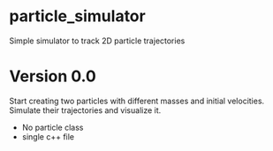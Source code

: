 # particle_simulator

Simple simulator to track 2D particle trajectories


# Version 0.0

Start creating two particles with different masses and initial velocities. Simulate their trajectories and visualize it.

- No particle class
- single c++ file